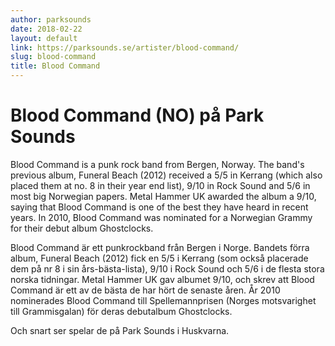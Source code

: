 ```yaml
---
author: parksounds
date: 2018-02-22
layout: default
link: https://parksounds.se/artister/blood-command/
slug: blood-command
title: Blood Command
---
```


# Blood Command (NO) på Park Sounds

Blood Command is a punk rock band from Bergen, Norway. The band's previous album, Funeral Beach (2012) received a 5/5 in Kerrang (which also placed them at no. 8 in their year end list), 9/10 in Rock Sound and 5/6 in most big Norwegian papers. Metal Hammer UK awarded the album a 9/10, saying that Blood Command is one of the best they have heard in recent years. In 2010, Blood Command was nominated for a Norwegian Grammy for their debut album Ghostclocks. 

Blood Command är ett punkrockband från Bergen i Norge. Bandets förra album, Funeral Beach (2012) fick en 5/5 i Kerrang (som också placerade dem på nr 8 i sin års-bästa-lista), 9/10 i Rock Sound och 5/6 i de flesta stora norska tidningar. Metal Hammer UK gav albumet 9/10, och skrev att Blood Command är ett av de bästa de har hört de senaste åren. År 2010 nominerades Blood Command till Spellemannprisen (Norges motsvarighet till Grammisgalan) för deras debutalbum Ghostclocks.

Och snart ser spelar de på Park Sounds i Huskvarna.
